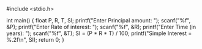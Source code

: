 #include <stdio.h>

int main() {
    float P, R, T, SI;
    printf("Enter Principal amount: ");
    scanf("%f", &P);
    printf("Enter Rate of interest: ");
    scanf("%f", &R);
    printf("Enter Time (in years): ");
    scanf("%f", &T);
    SI = (P * R * T) / 100;
    printf("Simple Interest = %.2f\n", SI);
    return 0;
}
